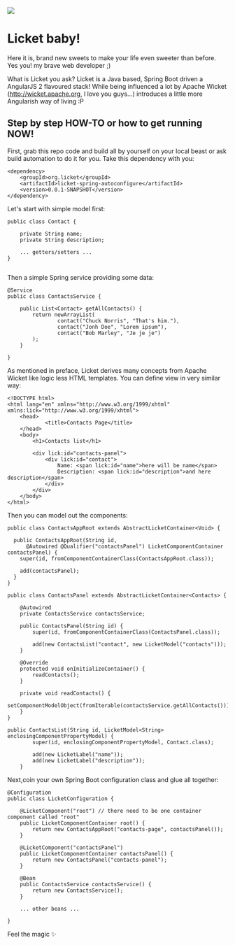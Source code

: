  ![](https://rawgit.com/activey/licket/master/licket.svg)
# Licket baby!
Here it is, brand new sweets to make your life even sweeter than before. Yes you! my brave web developer ;)

What is Licket you ask? Licket is a Java based, Spring Boot driven a AngularJS 2 flavoured stack!
While being influenced a lot by Apache Wicket (http://wicket.apache.org, I love you guys...) introduces a little more Angularish way of living :P

## Step by step HOW-TO or how to get running NOW!

First, grab this repo code and build all by yourself on your local beast or ask build automation to do it for you.
Take this dependency with you:

```
<dependency>
    <groupId>org.licket</groupId>
    <artifactId>licket-spring-autoconfigure</artifactId>
    <version>0.0.1-SNAPSHOT</version>
</dependency>
```

Let's start with simple model first:

```
public class Contact {

    private String name;
    private String description;
    
    ... getters/setters ...
}
    
```

Then a simple Spring service providing some data:

```
@Service
public class ContactsService {

    public List<Contact> getAllContacts() {
        return newArrayList(
                contact("Chuck Norris", "That's him."),
                contact("Jonh Doe", "Lorem ipsum"),
                contact("Bob Marley", "Je je je")
        );
    }

}
```

As mentioned in preface, Licket derives many concepts from Apache Wicket like logic less HTML templates. You can define view in very similar way:

```
<!DOCTYPE html>
<html lang="en" xmlns="http://www.w3.org/1999/xhtml" xmlns:lick="http://www.w3.org/1999/xhtml">
    <head>
            <title>Contacts Page</title>
    </head>
    <body>
        <h1>Contacts list</h1>

        <div lick:id="contacts-panel">
            <div lick:id="contact">
                Name: <span lick:id="name">here will be name</span>
                Description: <span lick:id="description">and here description</span>
            </div>
        </div>
    </body>
</html>
```

Then you can model out the components:

```
public class ContactsAppRoot extends AbstractLicketContainer<Void> {

  public ContactsAppRoot(String id,
      @Autowired @Qualifier("contactsPanel") LicketComponentContainer contactsPanel) {
    super(id, fromComponentContainerClass(ContactsAppRoot.class));

    add(contactsPanel);
  }
}

public class ContactsPanel extends AbstractLicketContainer<Contacts> {

    @Autowired
    private ContactsService contactsService;

    public ContactsPanel(String id) {
        super(id, fromComponentContainerClass(ContactsPanel.class));

        add(new ContactsList("contact", new LicketModel("contacts")));
    }

    @Override
    protected void onInitializeContainer() {
        readContacts();
    }

    private void readContacts() {
        setComponentModelObject(fromIterable(contactsService.getAllContacts()));
    }
}

public ContactsList(String id, LicketModel<String> enclosingComponentPropertyModel) {
        super(id, enclosingComponentPropertyModel, Contact.class);

        add(new LicketLabel("name"));
        add(new LicketLabel("description"));
    }
```

Next,coin your own Spring Boot configuration class and glue all together:

```
@Configuration
public class LicketConfiguration {

    @LicketComponent("root") // there need to be one container component called "root"
    public LicketComponentContainer root() {
        return new ContactsAppRoot("contacts-page", contactsPanel());
    }

    @LicketComponent("contactsPanel")
    public LicketComponentContainer contactsPanel() {
        return new ContactsPanel("contacts-panel");
    }
    
    @Bean
    public ContactsService contactsService() {
        return new ContactsService();
    }
    
    ... other beans ...

}
```

Feel the magic :sparkles:
 
